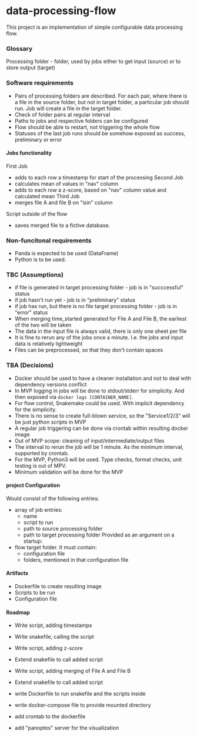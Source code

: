 # data-processing-flow
This project is an implementation of simple configurable data processing flow.

### Glossary
Processing folder - folder, used by jobs either to get input (source) or to store output (target)

### Software requirements
- Pairs of processing folders are described. For each pair, where there is a file in the source folder, but not in target folder, a particular job should run. Job will create a file in the target folder.
- Check of folder pairs at regular interval
- Paths to jobs and respective folders can be configured
- Flow should be able to restart, not triggering the whole flow
- Statuses of the last job runs should be somehow exposed as success, preliminary or error

#### Jobs functionality
First Job
- adds to each row a timestamp for start of the processing
Second Job
- calculates mean of values in "nav" column
- adds to each row a z-score, based on "nav" column value and calculated mean
Third Job
- merges file A and file B on "isin" column

Script outside of the flow
- saves merged file to a fictive database.

### Non-funcitonal requirements
- Panda is expected to be used (DataFrame)
- Python is to be used.

### TBC (Assumptions)
- if file is generated in target processing folder - job is in "succcessful" status
- if job hasn't run yet - job is in "preliminary" status
- if job has run, but there is no file target processing folder - job is in "error" status
- When merging time_started generated for File A and File B, the earliest of the two will be taken
- The data in the input file is always valid, there is only one sheet per file
- It is fine to rerun any of the jobs once a minute. I.e. the jobs and input data is relatively lightweight
- Files can be preprocessed, so that they don't contain spaces

### TBA (Decisions)
- Docker should be used to have a cleaner installation and not to deal with dependency versions conflict
- In MVP logging in jobs will be done to stdout/stderr for simplicity. And then exposed via `docker logs [CONTAINER_NAME]`.
- For flow control, Snakemake could be used. With implicit dependency for the simplicity.
- There is no sense to create full-blown service, so the "Service1/2/3" will be just python scripts in MVP
- A regular job triggering can be done via crontab within resulting docker image
- Out of MVP scope: cleaning of input/intermediate/output files
- The interval to rerun the job will be 1 minute. As the minimum interval, supported by crontab.
- For the MVP, Python3 will be used. Type checks, format checks, unit testing is out of MPV.
- Minimum validation will be done for the MVP

#### project Configuration
Would consist of the following entries:
- array of job entries:
    - name
    - script to run
    - path to source processing folder
    - path to target processing folder
Provided as an argument on a startup:
- flow target folder. It must contain:
    - configuration file
    - folders, mentioned in that configuration file

#### Artifacts
- Dockerfile to create resulting image
- Scripts to be run
- Configuration file

#### Roadmap
- Write script, adding timestamps
- Write snakefile, calling the script

- Write script, adding z-score
- Extend snakefile to call added script

- Write script, adding merging of File A and File B
- Extend snakefile to call added script

- write Dockerfile to run snakefile and the scripts inside
- write docker-compose file to provide mounted directory

- add crontab to the dockerfile
- add "panoptes" server for the visualization
